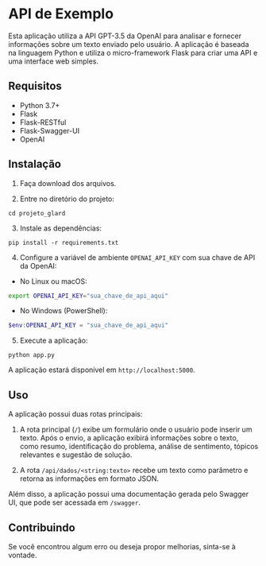 # API de Exemplo

Esta aplicação utiliza a API GPT-3.5 da OpenAI para analisar e fornecer informações sobre um texto enviado pelo usuário. A aplicação é baseada na linguagem Python e utiliza o micro-framework Flask para criar uma API e uma interface web simples.

## Requisitos

- Python 3.7+
- Flask
- Flask-RESTful
- Flask-Swagger-UI
- OpenAI

## Instalação

1. Faça download dos arquivos.

2. Entre no diretório do projeto:

```
cd projeto_glard
```

3. Instale as dependências:

```
pip install -r requirements.txt
```

4. Configure a variável de ambiente `OPENAI_API_KEY` com sua chave de API da OpenAI:

- No Linux ou macOS:

```bash
export OPENAI_API_KEY="sua_chave_de_api_aqui"
```

- No Windows (PowerShell):

```powershell
$env:OPENAI_API_KEY = "sua_chave_de_api_aqui"
```

5. Execute a aplicação:

```
python app.py
```

A aplicação estará disponível em `http://localhost:5000`.

## Uso

A aplicação possui duas rotas principais:

1. A rota principal (`/`) exibe um formulário onde o usuário pode inserir um texto. Após o envio, a aplicação exibirá informações sobre o texto, como resumo, identificação do problema, análise de sentimento, tópicos relevantes e sugestão de solução.

2. A rota `/api/dados/<string:texto>` recebe um texto como parâmetro e retorna as informações em formato JSON.

Além disso, a aplicação possui uma documentação gerada pelo Swagger UI, que pode ser acessada em `/swagger`.

## Contribuindo

Se você encontrou algum erro ou deseja propor melhorias, sinta-se à vontade.
